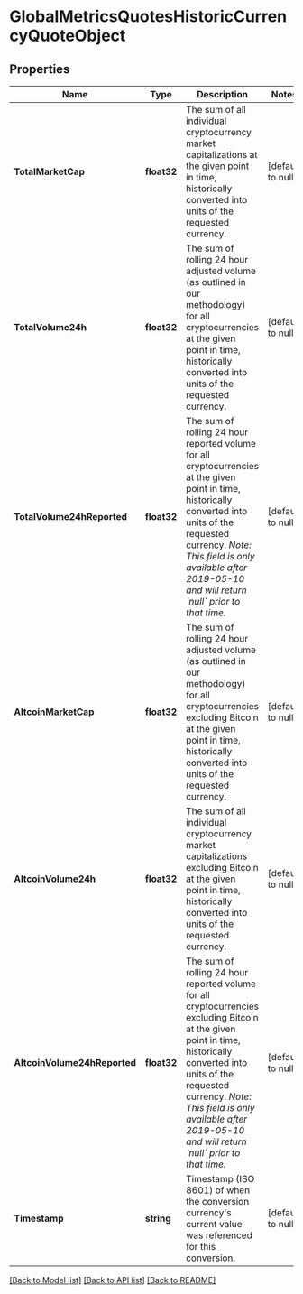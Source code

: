 # GlobalMetricsQuotesHistoricCurrencyQuoteObject

## Properties
Name | Type | Description | Notes
------------ | ------------- | ------------- | -------------
**TotalMarketCap** | **float32** | The sum of all individual cryptocurrency market capitalizations at the given point in time, historically converted into units of the requested currency. | [default to null]
**TotalVolume24h** | **float32** | The sum of rolling 24 hour adjusted volume (as outlined in our methodology) for all cryptocurrencies at the given point in time, historically converted into units of the requested currency. | [default to null]
**TotalVolume24hReported** | **float32** | The sum of rolling 24 hour reported volume for all cryptocurrencies at the given point in time, historically converted into units of the requested currency. *Note: This field is only available after 2019-05-10 and will return &#x60;null&#x60; prior to that time.* | [default to null]
**AltcoinMarketCap** | **float32** | The sum of rolling 24 hour adjusted volume (as outlined in our methodology) for all cryptocurrencies excluding Bitcoin at the given point in time, historically converted into units of the requested currency. | [default to null]
**AltcoinVolume24h** | **float32** | The sum of all individual cryptocurrency market capitalizations excluding Bitcoin at the given point in time, historically converted into units of the requested currency. | [default to null]
**AltcoinVolume24hReported** | **float32** | The sum of rolling 24 hour reported volume for all cryptocurrencies excluding Bitcoin at the given point in time, historically converted into units of the requested currency. *Note: This field is only available after 2019-05-10 and will return &#x60;null&#x60; prior to that time.* | [default to null]
**Timestamp** | **string** | Timestamp (ISO 8601) of when the conversion currency&#39;s current value was referenced for this conversion. | [default to null]

[[Back to Model list]](../README.md#documentation-for-models) [[Back to API list]](../README.md#documentation-for-api-endpoints) [[Back to README]](../README.md)


